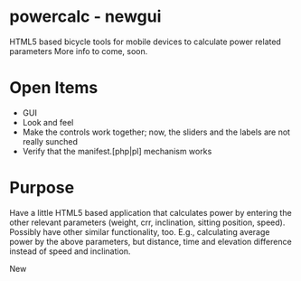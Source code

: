 powercalc - newgui
=========
HTML5 based bicycle tools for mobile devices to calculate power related parameters
More info to come, soon.

Open Items
==========
- GUI
- Look and feel
- Make the controls work together; now, the sliders and the labels are not
  really sunched
- Verify that the manifest.[php|pl] mechanism works

Purpose
=======
Have a little HTML5 based application that calculates power by entering the other relevant parameters (weight, crr, inclination, sitting position, speed).
Possibly have other similar functionality, too. E.g., calculating average power by the above parameters, but distance, time and elevation difference instead of speed and inclination.

New
